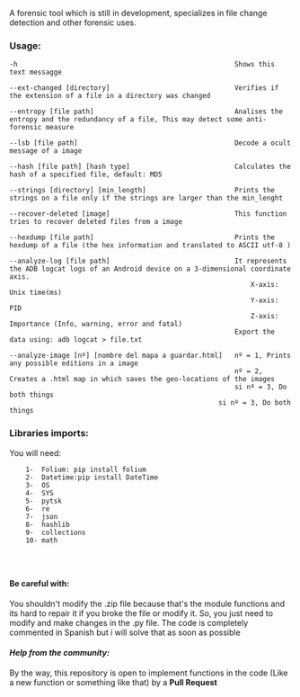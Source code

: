 
A forensic tool which is still in development, specializes in file change detection and other forensic uses.


### **Usage**:
```
-h                                                      Shows this text messagge

--ext-changed [directory]                               Verifies if the extension of a file in a directory was changed

--entropy [file path]                                   Analises the entropy and the redundancy of a file, This may detect some anti-forensic measure

--lsb [file path]                                       Decode a ocult message of a image

--hash [file path] [hash type]                          Calculates the hash of a specified file, default: MD5

--strings [directory] [min_length]                      Prints the strings on a file only if the strings are larger than the min_lenght

--recover-deleted [image]                               This function tries to recover deleted files from a image

--hexdump [file path]                                   Prints the hexdump of a file (the hex information and translated to ASCII utf-8 )

--analyze-log [file path]                               It represents the ADB logcat logs of an Android device on a 3-dimensional coordinate axis. 
                                                            X-axis: Unix time(ms)
                                                            Y-axis: PID
                                                            Z-axis: Importance (Info, warning, error and fatal)
                                                        Export the data using: adb logcat > file.txt

--analyze-image [nº] [nombre del mapa a guardar.html]   nº = 1, Prints any possible editions in a image
                                                        nº = 2, Creates a .html map in which saves the geo-locations of the images
                                                        si nº = 3, Do both things
                                                    si nº = 3, Do both things
```
### **Libraries imports**:
You will need:
```
	1-  Folium: pip install folium
	2-  Datetime:pip install DateTime
	3-  OS
	4-  SYS
	5-  pytsk
	6-  re
	7-  json
	8-  hashlib
	9-  collections
	10- math
	

	
```

#### **Be careful with:**
You shouldn't modify the .zip file because that's the module functions and its hard to repair it if you broke the file or modify it. So, you just need to modify and make changes in the .py file. The code is completely commented in Spanish but i will solve that as soon as possible

#### ***Help from the community:***
By the way, this repository is open to implement functions in the code (Like a new function or something like that) by a **Pull Request**
